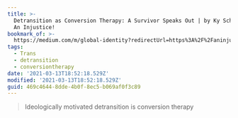 ```yaml
---
title: >-
  Detransition as Conversion Therapy: A Survivor Speaks Out | by Ky Schevers |
  An Injustice!
bookmark_of: >-
  https://medium.com/m/global-identity?redirectUrl=https%3A%2F%2Faninjusticemag.com%2Fdetransition-as-conversion-therapy-a-survivor-speaks-out-7abd4a9782fa
tags:
  - Trans
  - detransition
  - conversiontherapy
date: '2021-03-13T18:52:18.529Z'
modified: '2021-03-13T18:52:18.529Z'
guid: 469c4644-8dde-4b0f-8ec5-b069af0f3c89
---
```

> Ideologically motivated detransition is conversion therapy
